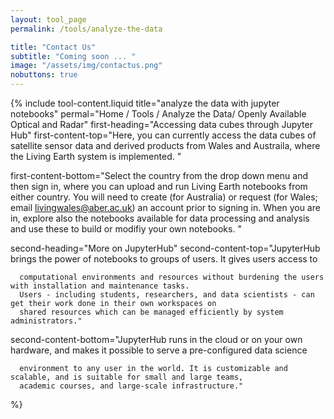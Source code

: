 ```yaml
---
layout: tool_page
permalink: /tools/analyze-the-data

title: "Contact Us"
subtitle: "Coming soon ... "
image: "/assets/img/contactus.png"
nobuttons: true
---
```

{% include tool-content.liquid
title="analyze the data with jupyter notebooks"
permal="Home / Tools / Analyze the Data/ Openly Available Optical and Radar"
first-heading="Accessing data cubes through Jupyter Hub"
first-content-top="Here, you can currently access the data cubes of satellite sensor data and derived products from Wales and Austraila​, where the Living Earth system is implemented.  "

first-content-bottom="​Select the country from the drop down menu and then sign in, where you can upload and run Living Earth notebooks from either country. You will need to create (for Australia) or request (for Wales; email livingwales@aber.ac.uk) an account prior to signing in. When you are in, explore also the notebooks available for data processing and analysis and use these to build or modifiy your own notebooks.   "

second-heading="More on JupyterHub"
second-content-top="JupyterHub brings the power of notebooks to groups of users. It gives users      access to

      computational environments and resources without burdening the users with installation and maintenance tasks.
      Users - including students, researchers, and data scientists - can get their work done in their own workspaces on
      shared resources which can be managed efficiently by system administrators.​"

second-content-bottom="JupyterHub runs in the cloud or on your own hardware, and makes it possible to serve a pre-configured data science

      environment to any user in the world. It is customizable and scalable, and is suitable for small and large teams,
      academic courses, and large-scale infrastructure.​"

%}
